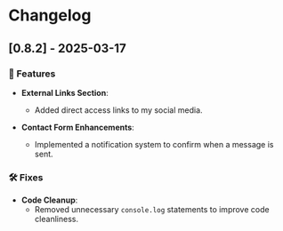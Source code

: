 # Changelog  

## [0.8.2] - 2025-03-17  

### 🚀 Features  

- **External Links Section**:  
  - Added direct access links to my social media.  

- **Contact Form Enhancements**:  
  - Implemented a notification system to confirm when a message is sent.  

### 🛠️ Fixes  

- **Code Cleanup**:  
  - Removed unnecessary `console.log` statements to improve code cleanliness.  
